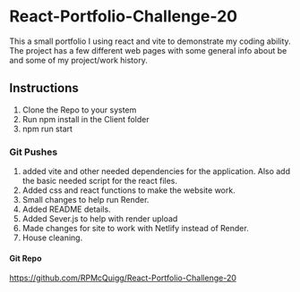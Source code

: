# React-Portfolio-Challenge-20
This a small portfolio I using react and vite to demonstrate my coding ability. The project has a few different web pages with some general info about be and some of my project/work history.

## Instructions
1. Clone the Repo to your system
2. Run npm install in the Client folder
3. npm run start


### Git Pushes
1. added vite and other needed dependencies for the application. Also add the basic needed script for the react files.
2. Added css and react functions to make the website work.
3. Small changes to help run Render.
4. Added README details.
5. Added Sever.js to help with render upload
6. Made changes for site to work with Netlify instead of Render.
7. House cleaning.

#### Git Repo
https://github.com/RPMcQuigg/React-Portfolio-Challenge-20
